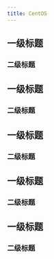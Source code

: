 ```yaml
---
title: CentOS
---
```


## 一级标题

### 二级标题

## 一级标题

### 二级标题

## 一级标题

### 二级标题

## 一级标题

### 二级标题

## 一级标题

### 二级标题